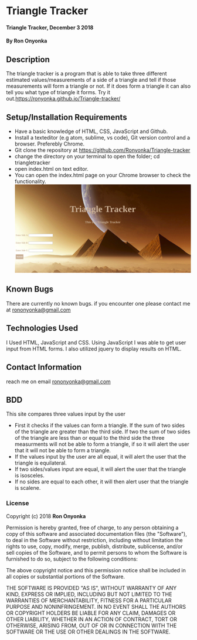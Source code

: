 # Triangle Tracker
#### Triangle Tracker, December 3 2018
#### By **Ron Onyonka**
## Description
The triangle tracker is a program that is able to take three different estimated values/measurements of a side of a triangle and tell if those measurements will form a triangle or not. If it does form a triangle it can also
tell you what type of triangle it forms.
Try it out.https://ronyonka.github.io/Triangle-tracker/
## Setup/Installation Requirements
* Have a basic knowledge of HTML, CSS, JavaScript and Github.
* Install a texteditor (e.g atom, sublime, vs code), Git version control and a browser. Preferebly Chrome.
* Git clone the repository at https://github.com/Ronyonka/Triangle-tracker
* change the directory on your terminal to open the folder; cd triangletracker
* open index.html on text editor.
* You  can open the index.html page on your Chrome browser to check the functionality.
![image](https://github.com/Ronyonka/Triangle-tracker/blob/master/img/ttt.png)

## Known Bugs
There are currently no known bugs. if you encounter one please contact me at rononyonka@gmail.com
## Technologies Used
I Used HTML, JavaScript and CSS. Using JavaScript I was able to get user input from HTML forms.
I also utilized jquery to display results on HTML.
## Contact Information
reach me on email rononyonka@gmail.com
## BDD
This site compares three values input by the user
* First it checks if the values can form a triangle. If the sum of two sides of the triangle are greater than the third side. If two the sum of two sides of the  triangle are less than or equal to the third side the three measurments will not be able to form a triangle, if so it will alert the user that it will not be able to form a triangle.
* If the values input by the user are all equal, it will alert the user that the triangle is equilateral.
* If two sides/values input are equal, it will alert the user that the triangle is isosceles.
* If no sides are equal to each other, it will then alert user that the triangle is scalene.

### License
Copyright (c) 2018 **Ron Onyonka**

Permission is hereby granted, free of charge, to any person obtaining a copy
of this software and associated documentation files (the "Software"), to deal
in the Software without restriction, including without limitation the rights
to use, copy, modify, merge, publish, distribute, sublicense, and/or sell
copies of the Software, and to permit persons to whom the Software is
furnished to do so, subject to the following conditions:

The above copyright notice and this permission notice shall be included in all
copies or substantial portions of the Software.

THE SOFTWARE IS PROVIDED "AS IS", WITHOUT WARRANTY OF ANY KIND, EXPRESS OR
IMPLIED, INCLUDING BUT NOT LIMITED TO THE WARRANTIES OF MERCHANTABILITY,
FITNESS FOR A PARTICULAR PURPOSE AND NONINFRINGEMENT. IN NO EVENT SHALL THE
AUTHORS OR COPYRIGHT HOLDERS BE LIABLE FOR ANY CLAIM, DAMAGES OR OTHER
LIABILITY, WHETHER IN AN ACTION OF CONTRACT, TORT OR OTHERWISE, ARISING FROM,
OUT OF OR IN CONNECTION WITH THE SOFTWARE OR THE USE OR OTHER DEALINGS IN THE
SOFTWARE.
